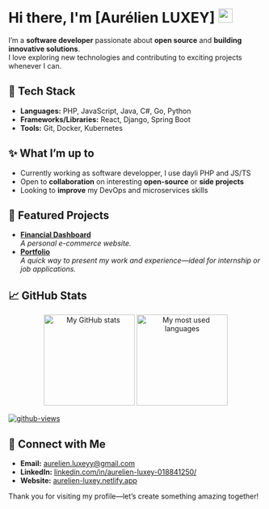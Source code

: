 # Hi there, I'm [Aurélien LUXEY] <img src="https://media.giphy.com/media/hvRJCLFzcasrR4ia7z/giphy.gif" width="28">

I’m a **software developer** passionate about **open source** and **building innovative solutions**.  
I love exploring new technologies and contributing to exciting projects whenever I can.

## 🔧 Tech Stack
- **Languages:** PHP, JavaScript, Java, C#, Go, Python
- **Frameworks/Libraries:** React, Django, Spring Boot  
- **Tools:** Git, Docker, Kubernetes

## ✨ What I’m up to
- Currently working as software developper, I use dayli PHP and JS/TS
- Open to **collaboration** on interesting **open-source** or **side projects**  
- Looking to **improve** my DevOps and microservices skills

## 🌟 Featured Projects
- **[Financial Dashboard](https://github.com/aluxey/E-Commerce)**  
  *A personal e-commerce website.*  
- **[Portfolio](https://github.com/aluxey/Portfolio-AurelienLUXEY)**  
  *A quick way to present my work and experience—ideal for internship or job applications.*

## 📈 GitHub Stats
<div align="center">
  <img height="180em" src="https://github-readme-stats.vercel.app/api?username=aluxey&show_icons=true&theme=radical&count_private=true" alt="My GitHub stats" />
  <img height="180em" src="https://github-readme-stats.vercel.app/api/top-langs/?username=aluxey&layout=compact&theme=radical" alt="My most used languages" />
</div>

[![github-views](https://komarev.com/ghpvc/?username=aluxey&color=blue)](https://github.com/aluxey)

## 🤝 Connect with Me
- **Email:** [aurelien.luxeyy@gmail.com](mailto:aurelien.luxeyy@gmail.com)  
- **LinkedIn:** [linkedin.com/in/aurelien-luxey-018841250/](https://www.linkedin.com/in/aurelien-luxey-018841250/)  
- **Website:** [aurelien-luxey.netlify.app](https://aurelien-luxey.netlify.app/)

Thank you for visiting my profile—let’s create something amazing together!
